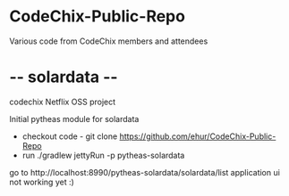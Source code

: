 CodeChix-Public-Repo
====================

Various code from CodeChix members and attendees

 -- solardata --
================
codechix Netflix OSS project

Initial pytheas module for solardata
* checkout code - git clone https://github.com/ehur/CodeChix-Public-Repo
* run ./gradlew jettyRun -p pytheas-solardata

go to http://localhost:8990/pytheas-solardata/solardata/list
application ui not working yet :)
